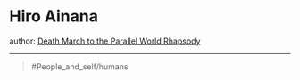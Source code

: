# Hiro Ainana

author: [Death March to the Parallel World Rhapsody](Death%20March%20to%20the%20Parallel%20World%20Rhapsody.md)

---

> #People_and_self/humans
